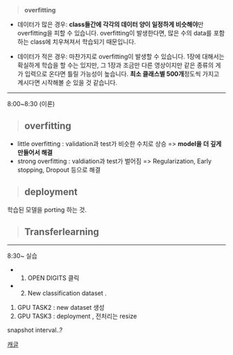 > **overfitting**

* 데이터가 많은 경우: **class들간에 각각의 데이터 양이 일정하게 비슷해야**만 overfitting을 피할 수 있습니다.
overfitting이 발생한다면, 많은 수의 data를 포함하는 class에 치우쳐져서 학습되기 때문입니다.    


* 데이터가 적은 경우: 마찬가지로 overfitting이 발생할 수 있습니다. 1장에 대해서는 확실하게 학습을 할 수는 있지만, 그 1장과 조금만 다른 영상이지만 같은 종류의 게가 입력으로 온다면 틀릴 가능성이 높습니다. **최소 클래스별 500개**정도씩 가지고 계시다면 시작해볼 순 있을 것 같습니다.

---
8:00~8:30  (이론)    

> ## **overfitting**
* little overfitting : validation과 test가 비슷한 수치로 상승 => **model을 더 깊게 만들어서 해결**
* strong overfitting : valdiation과 test가 벌어짐 => Regularization, Early stopping, Dropout 등으로 해결

> ## **deployment**
학습된 모델을 porting 하는 것.

> ## **Transferlearning**


---
8:30~ 실습
* 1. OPEN DIGITS 클릭
* 2. New classification dataset . 

1. GPU TASK2 : new dataset 생성
2. GPU TASK3 : deployment , 전처리는 resize

snapshot interval..?

[캐글](https://www.kaggle.com/)
